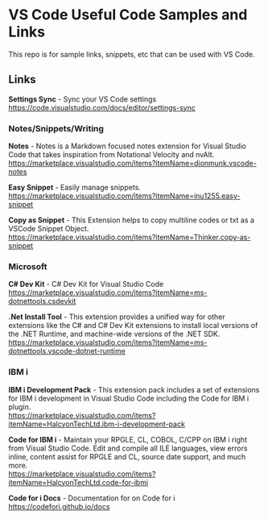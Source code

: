 # VS Code Useful Code Samples and Links
This repo is for sample links, snippets, etc that can be used with VS Code. 


## Links

**Settings Sync** - Sync your VS Code settings   
https://code.visualstudio.com/docs/editor/settings-sync   

### Notes/Snippets/Writing   
**Notes** - Notes is a Markdown focused notes extension for Visual Studio Code that takes inspiration from Notational Velocity and nvAlt.   
https://marketplace.visualstudio.com/items?itemName=dionmunk.vscode-notes

**Easy Snippet** - Easily manage snippets.    
https://marketplace.visualstudio.com/items?itemName=inu1255.easy-snippet  

**Copy as Snippet** - This Extension helps to copy multiline codes or txt as a VSCode Snippet Object.   
https://marketplace.visualstudio.com/items?itemName=Thinker.copy-as-snippet

### Microsoft
**C# Dev Kit** - C# Dev Kit for Visual Studio Code   
https://marketplace.visualstudio.com/items?itemName=ms-dotnettools.csdevkit   

**.Net Install Tool** - This extension provides a unified way for other extensions like the C# and C# Dev Kit extensions to install local versions of the .NET Runtime, and machine-wide versions of the .NET SDK.   
https://marketplace.visualstudio.com/items?itemName=ms-dotnettools.vscode-dotnet-runtime

### IBM i 
**IBM i Development Pack** - This extension pack includes a set of extensions for IBM i development in Visual Studio Code including the Code for IBM i plugin.   
https://marketplace.visualstudio.com/items?itemName=HalcyonTechLtd.ibm-i-development-pack

**Code for IBM i** - Maintain your RPGLE, CL, COBOL, C/CPP on IBM i right from Visual Studio Code. Edit and compile all ILE languages, view errors inline, content assist for RPGLE and CL, source date support, and much more.   
https://marketplace.visualstudio.com/items?itemName=HalcyonTechLtd.code-for-ibmi    

**Code for i Docs** - Documentation for on Code for i   
https://codefori.github.io/docs    
